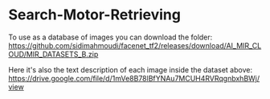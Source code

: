 # Search-Motor-Retrieving

To use as a database of images you can download the folder: https://github.com/sidimahmoudi/facenet_tf2/releases/download/AI_MIR_CLOUD/MIR_DATASETS_B.zip

Here it's also the text description of each image inside the dataset above:
https://drive.google.com/file/d/1mVe8B78lBfYNAu7MCUH4RVRqgnbxhBWj/view

